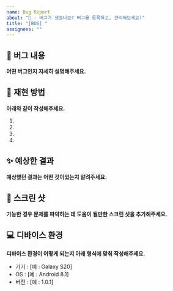```yaml
---
name: Bug Report
about: "🐞 - 버그가 생겼나요? 버그를 등록하고, 관리해보세요!"
title: "[BUG] "
assignees: ""
---
```


## 🤷 버그 내용

**어떤 버그인지 자세히 설명해주세요.**

## 🙇 재현 방법

**아래와 같이 작성해주세요.**

1.
2.
3.
4.

## ✨ 예상한 결과

**예상했던 결과는 어떤 것이었는지 알려주세요.**

## 📸 스크린 샷

**가능한 경우 문제를 파악하는 데 도움이 될만한 스크린 샷을 추가해주세요.**

## 💻 디바이스 환경

**디바이스 환경이 어떻게 되는지 아래 형식에 맞춰 작성해주세요.**

- 기기 : [예 : Galaxy S20]
- OS : [예 : Android 8.1]
- 버전 : [예 : 1.0.1]

